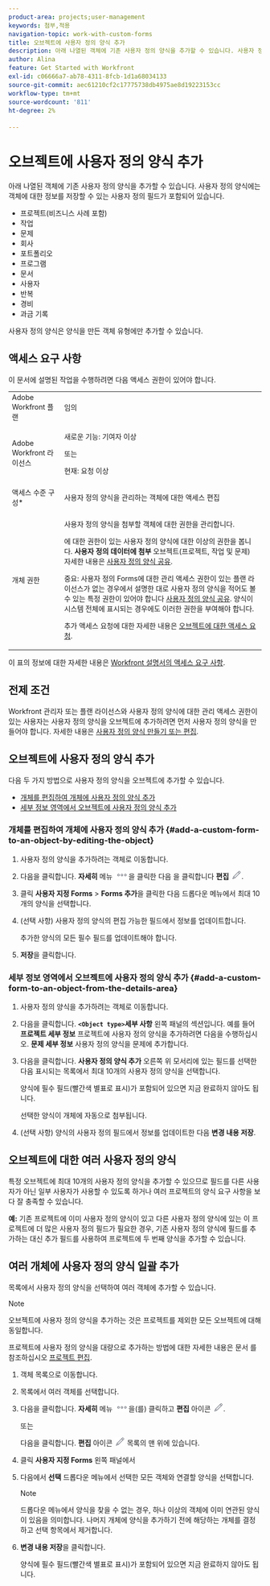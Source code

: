 ```yaml
---
product-area: projects;user-management
keywords: 첨부,적용
navigation-topic: work-with-custom-forms
title: 오브젝트에 사용자 정의 양식 추가
description: 아래 나열된 객체에 기존 사용자 정의 양식을 추가할 수 있습니다. 사용자 정의 양식에는 객체에 대한 정보를 저장할 수 있는 사용자 정의 필드가 포함되어 있습니다.
author: Alina
feature: Get Started with Workfront
exl-id: c06666a7-ab78-4311-8fcb-1d1a68034133
source-git-commit: aec61210cf2c17775738db4975ae8d19223153cc
workflow-type: tm+mt
source-wordcount: '811'
ht-degree: 2%

---
```


# 오브젝트에 사용자 정의 양식 추가

<!--Audited: 12/2023-->

<!--<span class="preview">The highlighted information on this page refers to functionality not yet generally available. It is available for all customers in the Preview environment and for a select group of customers in the Production environment.</span>-->

아래 나열된 객체에 기존 사용자 정의 양식을 추가할 수 있습니다. 사용자 정의 양식에는 객체에 대한 정보를 저장할 수 있는 사용자 정의 필드가 포함되어 있습니다.

* 프로젝트(비즈니스 사례 포함)
* 작업
* 문제
* 회사
* 포트폴리오
* 프로그램
* 문서
* 사용자
* 반복
* 경비
* 과금 기록

사용자 정의 양식은 양식을 만든 객체 유형에만 추가할 수 있습니다.

## 액세스 요구 사항

이 문서에 설명된 작업을 수행하려면 다음 액세스 권한이 있어야 합니다.

<table style="table-layout:auto"> 
 <col> 
 <col> 
 <tbody> 
  <tr> 
   <td role="rowheader">Adobe Workfront 플랜</td> 
   <td> <p>임의 </p> </td> 
  </tr> 
<tr> 
  <td role="rowheader">Adobe Workfront 라이선스</td> 
  <td> <p>새로운 기능: 기여자 이상 </p>
 <p>또는</p> 
<p>현재: 요청 이상 </p> 
</td> 
 </tr> 
  <tr> 
   <td role="rowheader">액세스 수준 구성*</td> 
   <td> <p>사용자 정의 양식을 관리하는 객체에 대한 액세스 편집</p>
    </td> 
  </tr> 
  <tr> 
   <td role="rowheader">개체 권한</td> 
   <td> <p>사용자 정의 양식을 첨부할 객체에 대한 권한을 관리합니다.</p> <p>에 대한 권한이 있는 사용자 정의 양식에 대한 이상의 권한을 봅니다. <b>사용자 정의 데이터에 첨부</b> 오브젝트(프로젝트, 작업 및 문제) 자세한 내용은 <a href="../../administration-and-setup/customize-workfront/create-manage-custom-forms/share-access-to-a-custom-form.md" class="MCXref xref">사용자 정의 양식 공유</a>.</p> <p>중요: 사용자 정의 Forms에 대한 관리 액세스 권한이 있는 플랜 라이선스가 없는 경우에서 설명한 대로 사용자 정의 양식을 적어도 볼 수 있는 특정 권한이 있어야 합니다 <a href="../../administration-and-setup/customize-workfront/create-manage-custom-forms/share-access-to-a-custom-form.md" class="MCXref xref">사용자 정의 양식 공유</a>. 양식이 시스템 전체에 표시되는 경우에도 이러한 권한을 부여해야 합니다. </p> <p>추가 액세스 요청에 대한 자세한 내용은 <a href="../../workfront-basics/grant-and-request-access-to-objects/request-access.md" class="MCXref xref">오브젝트에 대한 액세스 요청</a>.</p> </td> 
  </tr> 
 </tbody> 
</table>

이 표의 정보에 대한 자세한 내용은 [Workfront 설명서의 액세스 요구 사항](/help/quicksilver/administration-and-setup/add-users/access-levels-and-object-permissions/access-level-requirements-in-documentation.md).

## 전제 조건

Workfront 관리자 또는 플랜 라이선스와 사용자 정의 양식에 대한 관리 액세스 권한이 있는 사용자는 사용자 정의 양식을 오브젝트에 추가하려면 먼저 사용자 정의 양식을 만들어야 합니다. 자세한 내용은 [사용자 정의 양식 만들기 또는 편집](../../administration-and-setup/customize-workfront/create-manage-custom-forms/create-or-edit-a-custom-form.md).

## 오브젝트에 사용자 정의 양식 추가

다음 두 가지 방법으로 사용자 정의 양식을 오브젝트에 추가할 수 있습니다.

* [개체를 편집하여 개체에 사용자 정의 양식 추가](#add-a-custom-form-to-an-object-by-editing-the-object)
* [세부 정보 영역에서 오브젝트에 사용자 정의 양식 추가](#add-a-custom-form-to-an-object-from-the-details-area)

### 개체를 편집하여 개체에 사용자 정의 양식 추가 {#add-a-custom-form-to-an-object-by-editing-the-object}

1. 사용자 정의 양식을 추가하려는 객체로 이동합니다.
1. 다음을 클릭합니다. **자세히** 메뉴 ![](assets/more-icon.png)을 클릭한 다음 을 클릭합니다 **편집** ![](assets/edit-icon.png).
1. 클릭 **사용자 지정 Forms** > **Forms 추가**&#x200B;을 클릭한 다음 드롭다운 메뉴에서 최대 10개의 양식을 선택합니다.

1. (선택 사항) 사용자 정의 양식의 편집 가능한 필드에서 정보를 업데이트합니다.

   추가한 양식의 모든 필수 필드를 업데이트해야 합니다.

1. **저장**&#x200B;을 클릭합니다.

### 세부 정보 영역에서 오브젝트에 사용자 정의 양식 추가 {#add-a-custom-form-to-an-object-from-the-details-area}

1. 사용자 정의 양식을 추가하려는 객체로 이동합니다.
1. 다음을 클릭합니다. **`<Object type>`세부 사항** 왼쪽 패널의 섹션입니다. 예를 들어 **프로젝트 세부 정보** 프로젝트에 사용자 정의 양식을 추가하려면 다음을 수행하십시오. **문제 세부 정보** 사용자 정의 양식을 문제에 추가합니다.
1. 다음을 클릭합니다. **사용자 정의 양식 추가** 오른쪽 위 모서리에 있는 필드를 선택한 다음 표시되는 목록에서 최대 10개의 사용자 정의 양식을 선택합니다.

   양식에 필수 필드(빨간색 별표로 표시)가 포함되어 있으면 지금 완료하지 않아도 됩니다.

   선택한 양식이 개체에 자동으로 첨부됩니다.

1. (선택 사항) 양식의 사용자 정의 필드에서 정보를 업데이트한 다음 **변경 내용 저장**.

## 오브젝트에 대한 여러 사용자 정의 양식

특정 오브젝트에 최대 10개의 사용자 정의 양식을 추가할 수 있으므로 필드를 다른 사용자가 아닌 일부 사용자가 사용할 수 있도록 하거나 여러 프로젝트의 양식 요구 사항을 보다 잘 충족할 수 있습니다.

**예:** 기존 프로젝트에 이미 사용자 정의 양식이 있고 다른 사용자 정의 양식에 있는 이 프로젝트에 더 많은 사용자 정의 필드가 필요한 경우, 기존 사용자 정의 양식에 필드를 추가하는 대신 추가 필드를 사용하여 프로젝트에 두 번째 양식을 추가할 수 있습니다.

## 여러 개체에 사용자 정의 양식 일괄 추가

목록에서 사용자 정의 양식을 선택하여 여러 객체에 추가할 수 있습니다.

<!--
drafted for bulk-editing projects. When it releases to Prod for projects, take "in the preview environment" and the yellow tags out. Add additional objects here in the same way when they become available:-->

>[!NOTE]
>
>오브젝트에 사용자 정의 양식을 추가하는 것은 프로젝트를 제외한 모든 오브젝트에 대해 동일합니다.
>
>프로젝트에 사용자 정의 양식을 대량으로 추가하는 방법에 대한 자세한 내용은 문서 를 참조하십시오 [프로젝트 편집](../../manage-work/projects/manage-projects/edit-projects.md).


1. 객체 목록으로 이동합니다.
1. 목록에서 여러 객체를 선택합니다.

1. 다음을 클릭합니다. **자세히** 메뉴 ![](assets/more-icon.png)을(를) 클릭하고 **편집** 아이콘  ![](assets/edit-icon.png).

   또는

   다음을 클릭합니다. **편집** 아이콘 ![](assets/edit-icon.png) 목록의 맨 위에 있습니다.
1. 클릭 **사용자 지정 Forms** 왼쪽 패널에서
1. 다음에서 **선택** 드롭다운 메뉴에서 선택한 모든 객체와 연결할 양식을 선택합니다.

   >[!NOTE]
   >
   >드롭다운 메뉴에서 양식을 찾을 수 없는 경우, 하나 이상의 객체에 이미 연관된 양식이 있음을 의미합니다. 나머지 개체에 양식을 추가하기 전에 해당하는 개체를 결정하고 선택 항목에서 제거합니다.


1. **변경 내용 저장**&#x200B;을 클릭합니다.

   양식에 필수 필드(빨간색 별표로 표시)가 포함되어 있으면 지금 완료하지 않아도 됩니다.
